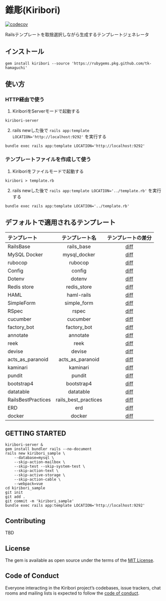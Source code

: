 # 錐彫(Kiribori)

[![codecov](https://codecov.io/gh/tk-hamaguchi/kiribori/branch/master/graph/badge.svg)](https://codecov.io/gh/tk-hamaguchi/kiribori)


Railsテンプレートを取捨選択しながら生成するテンプレートジェネレータ


## インストール

```shell
gem install kiribori --source 'https://rubygems.pkg.github.com/tk-hamaguchi'
```


## 使い方

### HTTP経由で使う

1. KiriboriをServerモードで起動する

```shell
kiribori-server
```

2. rails newした後で `rails app:template LOCATION='http://localhost:9292'` を実行する
```shell
bundle exec rails app:template LOCATION='http://localhost:9292'
```


### テンプレートファイルを作成して使う

1. Kiriboriをファイルモードで起動する

```shell
kiribori > template.rb
```

2. rails newした後で `rails app:template LOCATION='../template.rb'` を実行する
```shell
bundle exec rails app:template LOCATION='../template.rb'
```


## デフォルトで適用されるテンプレート

|    テンプレート    |    テンプレート名    | テンプレートの差分 |
|:-------------------|:--------------------:|:--------------------:|
| RailsBase          | rails_base           | [diff](https://github.com/tk-hamaguchi/kiribori_sample/commit/a0327bbfc5b5ae34bff7f2f26aac926fee889c0b) |
| MySQL Docker       | mysql_docker         | [diff](https://github.com/tk-hamaguchi/kiribori_sample/commit/75d33e53f2ace0b6eca1e6ce2a935d3e708edbe3) |
| rubocop            | rubocop              | [diff](https://github.com/tk-hamaguchi/kiribori_sample/commit/8e3f0117f7e196671f51731dfd566c622283328a) |
| Config             | config               | [diff](https://github.com/tk-hamaguchi/kiribori_sample/commit/8567af744b35269412f5179b648375658776d89a) |
| Dotenv             | dotenv               | [diff](https://github.com/tk-hamaguchi/kiribori_sample/commit/4e1ab9ba378b16a7200971fd2b373a80fc40fd06) |
| Redis store        | redis_store          | [diff](https://github.com/tk-hamaguchi/kiribori_sample/commit/dac3844ea90a1a99783623a63ddb2c1271df9cae) |
| HAML               | haml-rails           | [diff](https://github.com/tk-hamaguchi/kiribori_sample/commit/b8020aa98ae974cbb3649eeebdcc765cd3db3cac) |
| SimpleForm         | simple_form          | [diff](https://github.com/tk-hamaguchi/kiribori_sample/commit/8abfd1f40d539725c69ab0e933738eb87f4be052) |
| RSpec              | rspec                | [diff](https://github.com/tk-hamaguchi/kiribori_sample/commit/85aaa48d83ccc2ffebcb41162c818c387554d85f) |
| cucumber           | cucumber             | [diff](https://github.com/tk-hamaguchi/kiribori_sample/commit/c5f25ae27fd84f390dbb0410724f92d3ef9f7906) |
| factory_bot        | factory_bot          | [diff](https://github.com/tk-hamaguchi/kiribori_sample/commit/e4623ad63a683db8a67942f0c1c24a8b34e67ff9) |
| annotate           | annotate             | [diff](https://github.com/tk-hamaguchi/kiribori_sample/commit/7d20260c59590928845cc28f738c45c512f886df) |
| reek               | reek                 | [diff](https://github.com/tk-hamaguchi/kiribori_sample/commit/66107c4f9ce21f9c498f44e87becde3a21c75d0c) |
| devise             | devise               | [diff](https://github.com/tk-hamaguchi/kiribori_sample/commit/76be7fef8978b0ad26976768a80fe6207fb03ca3) |
| acts_as_paranoid   | acts_as_paranoid     | [diff](https://github.com/tk-hamaguchi/kiribori_sample/commit/a9fddc5dbc4af50d3afdc78ada66512912b58371) |
| kaminari           | kaminari             | [diff](https://github.com/tk-hamaguchi/kiribori_sample/commit/7cd1e91fa458b3b93369e0ef782eb107990b924e) |
| pundit             | pundit               | [diff](https://github.com/tk-hamaguchi/kiribori_sample/commit/f94795320a12997080d51a767e176823cb401851) |
| bootstrap4         | bootstrap4           | [diff](https://github.com/tk-hamaguchi/kiribori_sample/commit/ceb8215a63711d487bc27fce8e761ba03ed2b227) |
| datatable          | datatable            | [diff](https://github.com/tk-hamaguchi/kiribori_sample/commit/fd6881929cf69473cf61f12e6c97a3eb71e227b4) |
| RailsBestPractices | rails_best_practices | [diff](https://github.com/tk-hamaguchi/kiribori_sample/commit/8fe224f0eb3f0304d491da203a96ce44af21fc9e) |
| ERD                | erd                  | [diff](https://github.com/tk-hamaguchi/kiribori_sample/commit/198f61b2e2f9bea831c0c3c9c67aa653fe7528e1) |
| docker             | docker               | [diff](https://github.com/tk-hamaguchi/kiribori_sample/commit/b6f9fe4ca59a179a347a68593cdc9eac949e456b) |


## GETTING STARTED 

```shell
kiribori-server &
gem install bundler rails --no-document
rails new kiribori_sample \
    --database=mysql \
    --skip-action-mailbox \
    --skip-test --skip-system-test \
    --skip-action-text \
    --skip-active-storage \
    --skip-action-cable \
    --webpack=vue
cd kiribori_sample
git init
git add .
git commit -m 'kiribori_sample'
bundle exec rails app:template LOCATION='http://localhost:9292'
```

## Contributing

TBD

## License

The gem is available as open source under the terms of the [MIT License](https://opensource.org/licenses/MIT).

## Code of Conduct

Everyone interacting in the Kiribori project’s codebases, issue trackers, chat rooms and mailing lists is expected to follow the [code of conduct](https://github.com/tk-hamaguchi/kiribori/blob/master/CODE_OF_CONDUCT.md).
